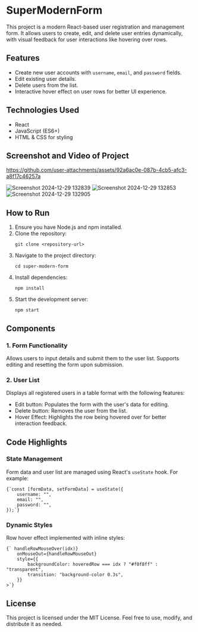 
<h1>SuperModernForm</h1>
    <p>This project is a modern React-based user registration and management form. It allows users to create, edit, and delete user entries dynamically, with visual feedback for user interactions like hovering over rows.</p>
    <h2>Features</h2>
 <ul>
        <li>Create new user accounts with <code>username</code>, <code>email</code>, and <code>password</code> fields.</li>
        <li>Edit existing user details.</li>
        <li>Delete users from the list.</li>
        <li>Interactive hover effect on user rows for better UI experience.</li>
    </ul>
    <h2>Technologies Used</h2>
    <ul>
        <li>React</li>
        <li>JavaScript (ES6+)</li>
        <li>HTML & CSS for styling</li>
    </ul>
<h2> Screenshot and Video of Project</h2>




https://github.com/user-attachments/assets/92a6ac0e-087b-4cb5-afc3-a8f17c46257a



![Screenshot 2024-12-29 132839](https://github.com/user-attachments/assets/80a8f5e6-55de-4c54-b074-2ca9560891b3)
![Screenshot 2024-12-29 132853](https://github.com/user-attachments/assets/6c46ec1b-37bc-4e26-b201-09eb453c0ded)
![Screenshot 2024-12-29 132905](https://github.com/user-attachments/assets/78515fd4-74a7-4ad3-8dd5-48e99a866c8f)



    
<h2>How to Run</h2>
    <ol>
        <li>Ensure you have Node.js and npm installed.</li>
        <li>Clone the repository:</li>
        <pre><code>git clone &lt;repository-url&gt;</code></pre>
        <li>Navigate to the project directory:</li>
        <pre><code>cd super-modern-form</code></pre>
        <li>Install dependencies:</li>
        <pre><code>npm install</code></pre>
        <li>Start the development server:</li>
        <pre><code>npm start</code></pre>
    </ol>
    <h2>Components</h2>
    <h3>1. Form Functionality</h3>
    <p>Allows users to input details and submit them to the user list. Supports editing and resetting the form upon submission.</p>
    <h3>2. User List</h3>
    <p>Displays all registered users in a table format with the following features:</p>
    <ul>
        <li>Edit button: Populates the form with the user's data for editing.</li>
        <li>Delete button: Removes the user from the list.</li>
        <li>Hover Effect: Highlights the row being hovered over for better interaction feedback.</li>
    </ul>
    <h2>Code Highlights</h2>
    <h3>State Management</h3>
    <p>Form data and user list are managed using React's <code>useState</code> hook. For example:</p>
    <pre><code>{`const [formData, setFormData] = useState({
    username: "",
    email: "",
    password: "",
});`}</code></pre>

 <h3>Dynamic Styles</h3>
    <p>Row hover effect implemented with inline styles:</p>
    <pre><code>{`<tr
    onMouseOver={() => handleRowMouseOver(idx)}
    onMouseOut={handleRowMouseOut}
    style={{
        backgroundColor: hoveredRow === idx ? "#f0f8ff" : "transparent",
        transition: "background-color 0.3s",
    }}
>`}</code></pre>

  <h2>License</h2>
    <p>This project is licensed under the MIT License. Feel free to use, modify, and distribute it as needed.</p>


